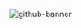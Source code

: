 ![github-banner](https://github.com/jcksanderson/jcksanderson/assets/121206733/376c7fff-b049-4f3e-90db-422f3a28829e)

